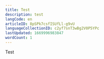 ```yaml
---
title: Test
description: test
langCode: en
articleID: 8pSPk7csfISUfLl-g9vU
languageCollectionID: c2yf7snT3wBg2V0P5YPc
lastUpdated: 1669996983847
wordCount: 1
---
```


Test
